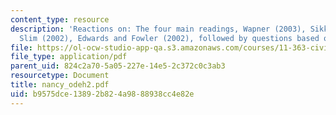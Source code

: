 ```yaml
---
content_type: resource
description: 'Reactions on: The four main readings, Wapner (2003), Sikkink (2002),
  Slim (2002), Edwards and Fowler (2002), followed by questions based on the readings.'
file: https://ol-ocw-studio-app-qa.s3.amazonaws.com/courses/11-363-civil-society-and-the-environment-spring-2005/b9575dce13892b824a9888938cc4e82e_nancy_odeh2.pdf
file_type: application/pdf
parent_uid: 824c2a70-5a05-227e-14e5-2c372c0c3ab3
resourcetype: Document
title: nancy_odeh2.pdf
uid: b9575dce-1389-2b82-4a98-88938cc4e82e
---
```

